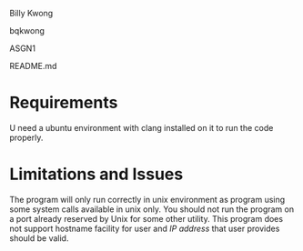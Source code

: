 Billy Kwong

bqkwong

ASGN1

README.md

# Requirements

U need a ubuntu environment with clang installed on it to run the code properly.

# Limitations and Issues

The program will only run correctly in unix environment as program using some system calls available in unix only.
You should not run the program on a port already reserved by Unix for some other utility.
This program does not support hostname facility for user and *IP address* that user provides should be valid.
